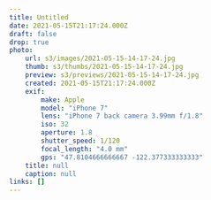 ```yaml
---
title: Untitled
date: 2021-05-15T21:17:24.000Z
draft: false
drop: true
photo:
    url: s3/images/2021-05-15-14-17-24.jpg
    thumb: s3/thumbs/2021-05-15-14-17-24.jpg
    preview: s3/previews/2021-05-15-14-17-24.jpg
    created: 2021-05-15T21:17:24.000Z
    exif:
        make: Apple
        model: "iPhone 7"
        lens: "iPhone 7 back camera 3.99mm f/1.8"
        iso: 32
        aperture: 1.8
        shutter_speed: 1/120
        focal_length: "4.0 mm"
        gps: "47.8104666666667 -122.377333333333"
    title: null
    caption: null
links: []
---
```


